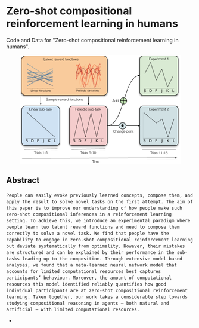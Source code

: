 # Zero-shot compositional reinforcement learning in humans

Code and Data for "Zero-shot compositional reinforcement learning in humans".

<p align="center">
  <img src="figures/Experiment.png" />
</p>

## Abstract
```People can easily evoke previously learned concepts, compose them, and apply the result to solve novel tasks on the first attempt. The aim of this paper is to improve our understanding of how people make such zero-shot compositional inferences in a reinforcement learning setting. To achieve this, we introduce an experimental paradigm where people learn two latent reward functions and need to compose them correctly to solve a novel task. We find that people have the capability to engage in zero-shot compositional reinforcement learning but deviate systematically from optimality. However, their mistakes are structured and can be explained by their performance in the sub-tasks leading up to the composition. Through extensive model-based analyses, we found that a meta-learned neural network model that accounts for limited computational resources best captures participants’ behaviour. Moreover, the amount of computational resources this model identified reliably quantifies how good individual participants are at zero-shot compositional reinforcement learning. Taken together, our work takes a considerable step towards studying compositional reasoning in agents – both natural and artificial – with limited computational resources.```

<!-- ## Requirements -->

<!-- ## Instructions to run the code -->
-
